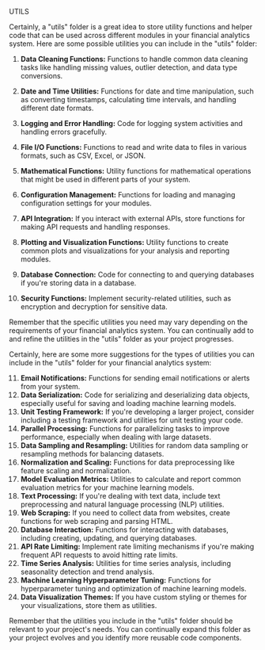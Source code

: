 
UTILS


Certainly, a "utils" folder is a great idea to store utility functions and helper code that can be used across different modules in your financial analytics system. Here are some possible utilities you can include in the "utils" folder:

1. **Data Cleaning Functions:** Functions to handle common data cleaning tasks like handling missing values, outlier detection, and data type conversions.

2. **Date and Time Utilities:** Functions for date and time manipulation, such as converting timestamps, calculating time intervals, and handling different date formats.

3. **Logging and Error Handling:** Code for logging system activities and handling errors gracefully.

4. **File I/O Functions:** Functions to read and write data to files in various formats, such as CSV, Excel, or JSON.

5. **Mathematical Functions:** Utility functions for mathematical operations that might be used in different parts of your system.

6. **Configuration Management:** Functions for loading and managing configuration settings for your modules.

7. **API Integration:** If you interact with external APIs, store functions for making API requests and handling responses.

8. **Plotting and Visualization Functions:** Utility functions to create common plots and visualizations for your analysis and reporting modules.

9. **Database Connection:** Code for connecting to and querying databases if you're storing data in a database.

10. **Security Functions:** Implement security-related utilities, such as encryption and decryption for sensitive data.

Remember that the specific utilities you need may vary depending on the requirements of your financial analytics system. You can continually add to and refine the utilities in the "utils" folder as your project progresses.



Certainly, here are some more suggestions for the types of utilities you can include in the "utils" folder for your financial analytics system:

11. **Email Notifications:** Functions for sending email notifications or alerts from your system.
12. **Data Serialization:** Code for serializing and deserializing data objects, especially useful for saving and loading machine learning models.
13. **Unit Testing Framework:** If you're developing a larger project, consider including a testing framework and utilities for unit testing your code.
14. **Parallel Processing:** Functions for parallelizing tasks to improve performance, especially when dealing with large datasets.
15. **Data Sampling and Resampling:** Utilities for random data sampling or resampling methods for balancing datasets.
16. **Normalization and Scaling:** Functions for data preprocessing like feature scaling and normalization.
17. **Model Evaluation Metrics:** Utilities to calculate and report common evaluation metrics for your machine learning models.
18. **Text Processing:** If you're dealing with text data, include text preprocessing and natural language processing (NLP) utilities.
19. **Web Scraping:** If you need to collect data from websites, create functions for web scraping and parsing HTML.
20. **Database Interaction:** Functions for interacting with databases, including creating, updating, and querying databases.
21. **API Rate Limiting:** Implement rate limiting mechanisms if you're making frequent API requests to avoid hitting rate limits.
22. **Time Series Analysis:** Utilities for time series analysis, including seasonality detection and trend analysis.
23. **Machine Learning Hyperparameter Tuning:** Functions for hyperparameter tuning and optimization of machine learning models.
24. **Data Visualization Themes:** If you have custom styling or themes for your visualizations, store them as utilities.

Remember that the utilities you include in the "utils" folder should be relevant to your project's needs. You can continually expand this folder as your project evolves and you identify more reusable code components.